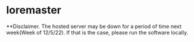 # loremaster
 
**Disclaimer. The hosted server may be down for a period of time next week(Week of 12/5/22). If that is the case, please run the software locally. 


